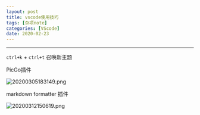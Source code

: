 ```yaml
---
layout: post
title: vscode使用技巧
tags: [杂项note]
categories: [VScode]
date: 2020-02-23
---
```


***

`ctrl+k` + `ctrl+t` 召唤新主题

PicGo插件

![20200305183149.png](https://raw.githubusercontent.com/fengwei2002/Pictures_02/master/img/20200305183149.png)

markdown formatter 插件

![20200312150619.png](https://raw.githubusercontent.com/fengwei2002/Pictures_02/master/img/20200312150619.png)

